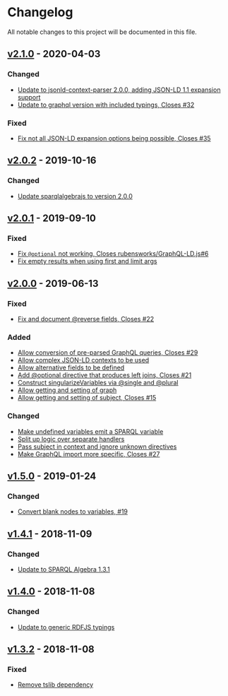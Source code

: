 # Changelog
All notable changes to this project will be documented in this file.

<a name="v2.1.0"></a>
## [v2.1.0](https://github.com/rubensworks/graphql-to-sparql.js/compare/v2.0.2...v2.1.0) - 2020-04-03

### Changed
* [Update to jsonld-context-parser 2.0.0, adding JSON-LD 1.1 expansion support](https://github.com/rubensworks/graphql-to-sparql.js/commit/14b4f2a4deeeabad1114d60bb6c1f89c7e20655f)
* [Update to graphql version with included typings, Closes #32](https://github.com/rubensworks/graphql-to-sparql.js/commit/890770855a84cc4f08bcbcbfd4551b99c7c2221d)

### Fixed
* [Fix not all JSON-LD expansion options being possible, Closes #35](https://github.com/rubensworks/graphql-to-sparql.js/commit/b1b3a9c4cd451aba034ba14e659a7677a0afb445)

<a name="v2.0.2"></a>
## [v2.0.2](https://github.com/rubensworks/graphql-to-sparql.js/compare/v2.0.1...v2.0.2) - 2019-10-16

### Changed
* [Update sparqlalgebrajs to version 2.0.0](https://github.com/rubensworks/graphql-to-sparql.js/commit/e0241a7d430dfd83586c5db1fc86dc3bb5cc1b1b)

<a name="v2.0.1"></a>
## [v2.0.1](https://github.com/rubensworks/graphql-to-sparql.js/compare/v2.0.0...v2.0.1) - 2019-09-10

### Fixed
* [Fix `@optional` not working, Closes rubensworks/GraphQL-LD.js#6](https://github.com/rubensworks/graphql-to-sparql.js/commit/3f5ec07d272644143b6cddf739c69ef3dc09c8fd)
* [Fix empty results when using first and limit args](https://github.com/rubensworks/graphql-to-sparql.js/commit/c8696def4389d879965b49b01fcf90ba0373e49e)

<a name="v2.0.0"></a>
## [v2.0.0](https://github.com/rubensworks/graphql-to-sparql.js/compare/v1.5.0...v2.0.0) - 2019-06-13

### Fixed
* [Fix and document @reverse fields, Closes #22](https://github.com/rubensworks/graphql-to-sparql.js/commit/8cdb439f844172753c739a119ea7873df2cd98d3)

### Added
* [Allow conversion of pre-parsed GraphQL queries, Closes #29](https://github.com/rubensworks/graphql-to-sparql.js/commit/15d8628cafb7ec8b3fbe729346d5fb800862702c)
* [Allow complex JSON-LD contexts to be used](https://github.com/rubensworks/graphql-to-sparql.js/commit/c41462a490940594096b507f9604b1bba955e209)
* [Allow alternative fields to be defined](https://github.com/rubensworks/graphql-to-sparql.js/commit/5f0e939cfa0e6946d9d83f1278596c53d2958cfd)
* [Add @optional directive that produces left joins, Closes #21](https://github.com/rubensworks/graphql-to-sparql.js/commit/10019a0010c3715fe4a3adc065485150c64083d2)
* [Construct singularizeVariables via @single and @plural](https://github.com/rubensworks/graphql-to-sparql.js/commit/03693ee88a5d529cab8d3d151c3ae164f9a6bd9f)
* [Allow getting and setting of graph](https://github.com/rubensworks/graphql-to-sparql.js/commit/57c094eb8185024ecbb115acb01390d2a5d7fc7d)
* [Allow getting and setting of subject, Closes #15](https://github.com/rubensworks/graphql-to-sparql.js/commit/c05c80a20c744dea03b2df0b6db95f23914aca85)

### Changed
* [Make undefined variables emit a SPARQL variable](https://github.com/rubensworks/graphql-to-sparql.js/commit/ed1f6b6b613c91374bda9a367646598895d8e71c)
* [Split up logic over separate handlers](https://github.com/rubensworks/graphql-to-sparql.js/commit/714484d8d638f3df439a379782a51d30b71d34f9)
* [Pass subject in context and ignore unknown directives](https://github.com/rubensworks/graphql-to-sparql.js/commit/9ae2d641ded939788150dc43ddce0b289fff9df6)
* [Make GraphQL import more specific, Closes #27](https://github.com/rubensworks/graphql-to-sparql.js/commit/997cca7212c868874690e63cf86a5fb7aa5ebf6f)

<a name="v1.5.0"></a>
## [v1.5.0](https://github.com/rubensworks/graphql-to-sparql.js/compare/v1.4.1...v1.5.0) - 2019-01-24

### Changed
* [Convert blank nodes to variables, #19](https://github.com/rubensworks/graphql-to-sparql.js/commit/d5fbe9bb63eb8566cf105f32949101f6d64fbdfc)

<a name="v1.4.1"></a>
## [v1.4.1](https://github.com/rubensworks/graphql-to-sparql.js/compare/v1.4.0...v1.4.1) - 2018-11-09

### Changed
* [Update to SPARQL Algebra 1.3.1](https://github.com/rubensworks/graphql-to-sparql.js/commit/da9f82d7abbf81f84106234d36c38657676f1894)

<a name="v1.4.0"></a>
## [v1.4.0](https://github.com/rubensworks/graphql-to-sparql.js/compare/v1.3.1...v1.4.0) - 2018-11-08

### Changed
* [Update to generic RDFJS typings](https://github.com/rubensworks/graphql-to-sparql.js/commit/95213c794afdcb20a97d9a5a1bc20b4f7570d9e3)

<a name="v1.3.2"></a>
## [v1.3.2](https://github.com/rubensworks/graphql-to-sparql.js/compare/v1.3.1...v1.3.2) - 2018-11-08

### Fixed
* [Remove tslib dependency](https://github.com/rubensworks/graphql-to-sparql.js/commit/7133254886a3c04c6c33afbc2848deca3652c8c1)
